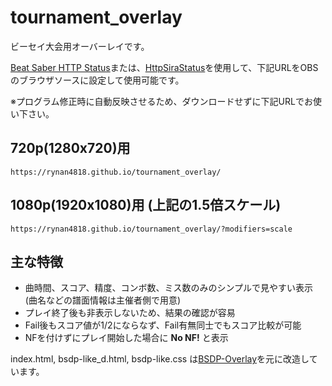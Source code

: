 # tournament_overlay
ビーセイ大会用オーバーレイです。

[Beat Saber HTTP Status](https://github.com/opl-/beatsaber-http-status)または、[HttpSiraStatus](https://github.com/denpadokei/beatsaber-http-status)を使用して、下記URLをOBSのブラウザソースに設定して使用可能です。

※プログラム修正時に自動反映させるため、ダウンロードせずに下記URLでお使い下さい。

## 720p(1280x720)用
```
https://rynan4818.github.io/tournament_overlay/
```
## 1080p(1920x1080)用 (上記の1.5倍スケール)
```
https://rynan4818.github.io/tournament_overlay/?modifiers=scale
```

## 主な特徴
- 曲時間、スコア、精度、コンボ数、ミス数のみのシンプルで見やすい表示 (曲名などの譜面情報は主催者側で用意)
- プレイ終了後も非表示しないため、結果の確認が容易
- Fail後もスコア値が1/2にならなず、Fail有無同士でもスコア比較が可能
- NFを付けずにプレイ開始した場合に **No NF!** と表示

index.html, bsdp-like_d.html, bsdp-like.css は[BSDP-Overlay](https://github.com/kOFReadie/BSDP-Overlay)を元に改造しています。
